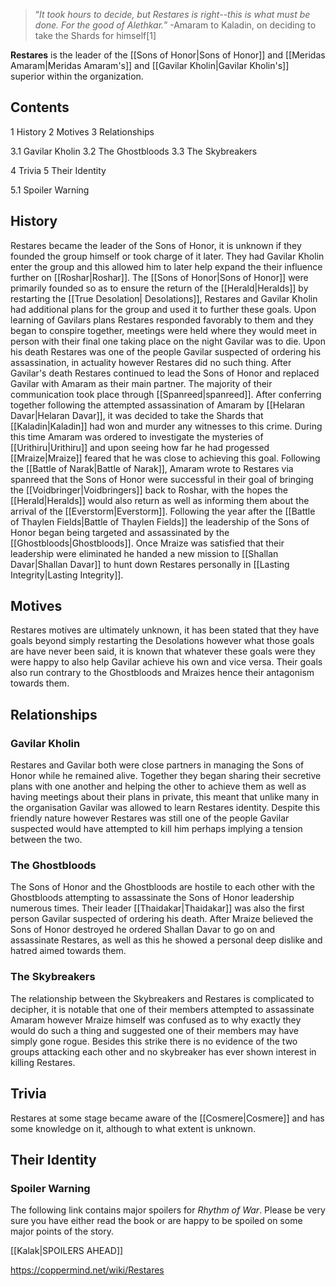 

>“*It took hours to decide, but Restares is right--this is what must be done. For the good of Alethkar.*”
\-Amaram to Kaladin, on deciding to take the Shards for himself[1]


**Restares** is the leader of the [[Sons of Honor\|Sons of Honor]] and [[Meridas Amaram\|Meridas Amaram's]] and [[Gavilar Kholin\|Gavilar Kholin's]] superior within the organization.

## Contents

1 History
2 Motives
3 Relationships

3.1 Gavilar Kholin
3.2 The Ghostbloods
3.3 The Skybreakers


4 Trivia
5 Their Identity

5.1 Spoiler Warning




## History
Restares became the leader of the Sons of Honor, it is unknown if they founded the group himself or took charge of it later. They had Gavilar Kholin enter the group and this allowed him to later help expand the their influence further on [[Roshar\|Roshar]]. The [[Sons of Honor\|Sons of Honor]] were primarily founded so as to ensure the return of the [[Herald\|Heralds]] by restarting the [[True Desolation\| Desolations]], Restares and Gavilar Kholin had additional plans for the group and used it to further these goals. Upon learning of Gavilars plans Restares responded favorably to them and they began to conspire together, meetings were held where they would meet in person with their final one taking place on the night Gavilar was to die. Upon his death Restares was one of the people Gavilar suspected of ordering his assassination, in actuality however Restares did no such thing.
After Gavilar's death Restares continued to lead the Sons of Honor and replaced Gavilar with Amaram as their main partner. The majority of their communication took place through [[Spanreed\|spanreed]]. After conferring together following the attempted assassination of Amaram by [[Helaran Davar\|Helaran Davar]], it was decided to take the Shards that [[Kaladin\|Kaladin]] had won and murder any witnesses to this crime. During this time Amaram was ordered to investigate the mysteries of [[Urithiru\|Urithiru]] and upon seeing how far he had progessed [[Mraize\|Mraize]] feared that he was close to achieving this goal. Following the [[Battle of Narak\|Battle of Narak]], Amaram wrote to Restares via spanreed that the Sons of Honor were successful in their goal of bringing the [[Voidbringer\|Voidbringers]] back to Roshar, with the hopes the [[Herald\|Heralds]] would also return as well as informing them about the arrival of the [[Everstorm\|Everstorm]].
Following the year after the [[Battle of Thaylen Fields\|Battle of Thaylen Fields]] the leadership of the Sons of Honor began being targeted and assassinated by the [[Ghostbloods\|Ghostbloods]]. Once Mraize was satisfied that their leadership were eliminated he handed a new mission to [[Shallan Davar\|Shallan Davar]] to hunt down Restares personally in [[Lasting Integrity\|Lasting Integrity]].

## Motives
Restares motives are ultimately unknown, it has been stated that they have goals beyond simply restarting the Desolations however what those goals are have never been said, it is known that whatever these goals were they were happy to also help Gavilar achieve his own and vice versa. Their goals also run contrary to the Ghostbloods and Mraizes hence their antagonism towards them.

## Relationships
### Gavilar Kholin
Restares and Gavilar both were close partners in managing the Sons of Honor while he remained alive. Together they began sharing their secretive plans with one another and helping the other to achieve them as well as having meetings about their plans in private, this meant that unlike many in the organisation Gavilar was allowed to learn Restares identity. Despite this friendly nature however Restares was still one of the people Gavilar suspected would have attempted to kill him perhaps implying a tension between the two.

### The Ghostbloods
The Sons of Honor and the Ghostbloods are hostile to each other with the Ghostbloods attempting to assassinate the Sons of Honor leadership numerous times. Their leader [[Thaidakar\|Thaidakar]] was also the first person Gavilar suspected of ordering his death. After Mraize believed the Sons of Honor destroyed he ordered Shallan Davar to go on and assassinate Restares, as well as this he showed a personal deep dislike and hatred aimed towards them.

### The Skybreakers
The relationship between the Skybreakers and Restares is complicated to decipher, it is notable that one of their members attempted to assassinate Amaram however Mraize himself was confused as to why exactly they would do such a thing and suggested one of their members may have simply gone rogue. Besides this strike there is no evidence of the two groups attacking each other and no skybreaker has ever shown interest in killing Restares.

## Trivia
Restares at some stage became aware of the [[Cosmere\|Cosmere]] and has some knowledge on it, although to what extent is unknown.

## Their Identity
### Spoiler Warning
The following link contains major spoilers for *Rhythm of War*. Please be very sure you have either read the book or are happy to be spoiled on some major points of the story.

[[Kalak\|SPOILERS AHEAD]]



https://coppermind.net/wiki/Restares
